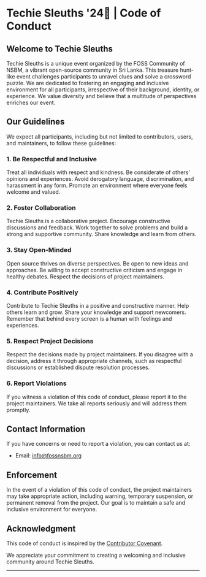 # Techie Sleuths '24🔎 | Code of Conduct

## Welcome to Techie Sleuths

Techie Sleuths is a unique event organized by the FOSS Community of NSBM, a vibrant open-source community in Sri Lanka. This treasure hunt-like event challenges participants to unravel clues and solve a crossword puzzle. We are dedicated to fostering an engaging and inclusive environment for all participants, irrespective of their background, identity, or experience. We value diversity and believe that a multitude of perspectives enriches our event.

## Our Guidelines

We expect all participants, including but not limited to contributors, users, and maintainers, to follow these guidelines:

### 1. Be Respectful and Inclusive

Treat all individuals with respect and kindness. Be considerate of others' opinions and experiences. Avoid derogatory language, discrimination, and harassment in any form. Promote an environment where everyone feels welcome and valued.

### 2. Foster Collaboration

Techie Sleuths is a collaborative project. Encourage constructive discussions and feedback. Work together to solve problems and build a strong and supportive community. Share knowledge and learn from others.

### 3. Stay Open-Minded

Open source thrives on diverse perspectives. Be open to new ideas and approaches. Be willing to accept constructive criticism and engage in healthy debates. Respect the decisions of project maintainers.

### 4. Contribute Positively

Contribute to Techie Sleuths in a positive and constructive manner. Help others learn and grow. Share your knowledge and support newcomers. Remember that behind every screen is a human with feelings and experiences.

### 5. Respect Project Decisions

Respect the decisions made by project maintainers. If you disagree with a decision, address it through appropriate channels, such as respectful discussions or established dispute resolution processes.

### 6. Report Violations

If you witness a violation of this code of conduct, please report it to the project maintainers. We take all reports seriously and will address them promptly.

## Contact Information

If you have concerns or need to report a violation, you can contact us at:

- Email: [info@fossnsbm.org](mailto:info@fossnsbm.org)

## Enforcement

In the event of a violation of this code of conduct, the project maintainers may take appropriate action, including warning, temporary suspension, or permanent removal from the project. Our goal is to maintain a safe and inclusive environment for everyone.

## Acknowledgment

This code of conduct is inspired by the [Contributor Covenant](https://www.contributor-covenant.org/version/2/0/code_of_conduct/).

We appreciate your commitment to creating a welcoming and inclusive community around Techie Sleuths.

---
